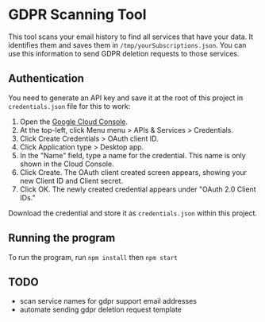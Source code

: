 # GDPR Scanning Tool

This tool scans your email history to find all services that have your data. It identifies them and saves them in `/tmp/yourSubscriptions.json`. You can use this information to send GDPR deletion requests to those services.

## Authentication

You need to generate an API key and save it at the root of this project in `credentials.json` file for this to work:

1. Open the [Google Cloud Console](https://console.cloud.google.com/).
2. At the top-left, click Menu menu > APIs & Services > Credentials.
3. Click Create Credentials > OAuth client ID.
4. Click Application type > Desktop app.
5. In the "Name" field, type a name for the credential. This name is only shown in the Cloud Console.
6. Click Create. The OAuth client created screen appears, showing your new Client ID and Client secret.
7. Click OK. The newly created credential appears under "OAuth 2.0 Client IDs."

Download the credential and store it as `credentials.json` within this project.

## Running the program

To run the program, run `npm install` then `npm start`

## TODO

- scan service names for gdpr support email addresses
- automate sending gdpr deletion request template
